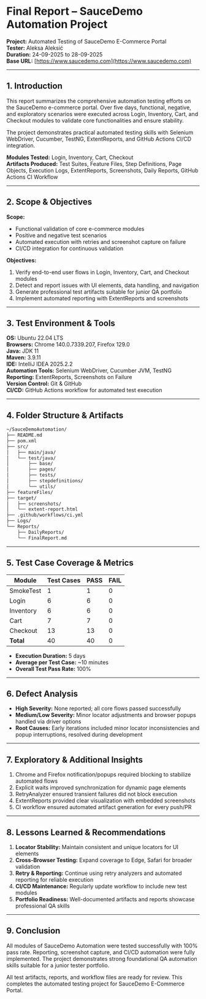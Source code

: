 # Final Report – SauceDemo Automation Project

**Project:** Automated Testing of SauceDemo E-Commerce Portal  
**Tester:** Aleksa Aleksić  
**Duration:** 24-09-2025 to 28-09-2025  
**Base URL:** [https://www.saucedemo.com](https://www.saucedemo.com)

---

## 1. Introduction

This report summarizes the comprehensive automation testing efforts on the SauceDemo e-commerce portal. Over five days, functional, negative, and exploratory scenarios were executed across Login, Inventory, Cart, and Checkout modules to validate core functionalities and ensure stability.

The project demonstrates practical automated testing skills with Selenium WebDriver, Cucumber, TestNG, ExtentReports, and GitHub Actions CI/CD integration.

**Modules Tested:** Login, Inventory, Cart, Checkout  
**Artifacts Produced:** Test Suites, Feature Files, Step Definitions, Page Objects, Execution Logs, ExtentReports, Screenshots, Daily Reports, GitHub Actions CI Workflow

---

## 2. Scope & Objectives

**Scope:**

- Functional validation of core e-commerce modules
- Positive and negative test scenarios
- Automated execution with retries and screenshot capture on failure
- CI/CD integration for continuous validation

**Objectives:**

1. Verify end-to-end user flows in Login, Inventory, Cart, and Checkout modules
2. Detect and report issues with UI elements, data handling, and navigation
3. Generate professional test artifacts suitable for junior QA portfolio
4. Implement automated reporting with ExtentReports and screenshots

---

## 3. Test Environment & Tools

**OS:** Ubuntu 22.04 LTS  
**Browsers:** Chrome 140.0.7339.207, Firefox 129.0  
**Java:** JDK 11  
**Maven:** 3.9.11  
**IDE:** IntelliJ IDEA 2025.2.2  
**Automation Tools:** Selenium WebDriver, Cucumber JVM, TestNG  
**Reporting:** ExtentReports, Screenshots on Failure  
**Version Control:** Git & GitHub  
**CI/CD:** GitHub Actions workflow for automated test execution

---

## 4. Folder Structure & Artifacts

```bash
~/SauceDemoAutomation/
├── README.md
├── pom.xml
├── src/
│   ├── main/java/
│   └── test/java/
│       ├── base/
│       ├── pages/
│       ├── tests/
│       ├── stepdefinitions/
│       └── utils/
├── featureFiles/
├── target/
│   ├── screenshots/
│   └── extent-report.html
├── .github/workflows/ci.yml
├── Logs/
└── Reports/
    ├── DailyReports/
    └── FinalReport.md
```

---

## 5. Test Case Coverage & Metrics

| Module      | Test Cases | PASS | FAIL |
| ----------- | ---------- | ---- | ---- |
| SmokeTest   | 1          | 1    | 0    |
| Login       | 6          | 6    | 0    |
| Inventory   | 6          | 6    | 0    |
| Cart        | 7          | 7    | 0    |
| Checkout    | 13         | 13   | 0    |
| **Total**   | 40         | 40   | 0    |

- **Execution Duration:** 5 days
- **Average per Test Case:** ~10 minutes
- **Overall Test Pass Rate:** 100%

---

## 6. Defect Analysis

- **High Severity:** None reported; all core flows passed successfully
- **Medium/Low Severity:** Minor locator adjustments and browser popups handled via driver options
- **Root Causes:** Early iterations included minor locator inconsistencies and popup interruptions, resolved during development

---

## 7. Exploratory & Additional Insights

1. Chrome and Firefox notification/popups required blocking to stabilize automated flows
2. Explicit waits improved synchronization for dynamic page elements
3. RetryAnalyzer ensured transient failures did not block execution
4. ExtentReports provided clear visualization with embedded screenshots
5. CI workflow ensured automated artifact generation for every push/PR

---

## 8. Lessons Learned & Recommendations

1. **Locator Stability:** Maintain consistent and unique locators for UI elements
2. **Cross-Browser Testing:** Expand coverage to Edge, Safari for broader validation
3. **Retry & Reporting:** Continue using retry analyzers and automated reporting for reliable execution
4. **CI/CD Maintenance:** Regularly update workflow to include new test modules
5. **Portfolio Readiness:** Well-documented artifacts and reports showcase professional QA skills

---

## 9. Conclusion

All modules of SauceDemo Automation were tested successfully with 100% pass rate. Reporting, screenshot capture, and CI/CD automation were fully implemented. The project demonstrates strong foundational QA automation skills suitable for a junior tester portfolio.

All test artifacts, reports, and workflow files are ready for review. This completes the automated testing project for SauceDemo E-Commerce Portal.
